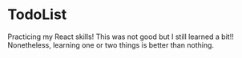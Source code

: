 # TodoList

Practicing my React skills! This was not good but I still learned a bit!! Nonetheless, learning one or two things is better than nothing.
